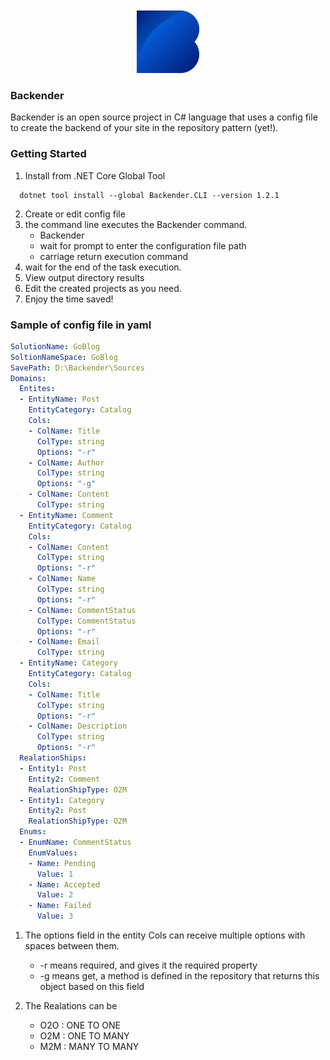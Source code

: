 
<p align="center" style="margin-top: 10px;">
  <img width="100"src="./docs/Logo.png"/>
</p>

### Backender
Backender is an open source project in C# language that uses a config file to create the backend of your site in the repository pattern (yet!).

### Getting Started

1. Install from .NET Core Global Tool  

  ``` shell
    dotnet tool install --global Backender.CLI --version 1.2.1
  ```

2. Create or edit config file
3. the command line executes the Backender command.
    - Backender
    - wait for prompt to enter the configuration file path
    - carriage return execution command
4. wait for the end of the task execution.
5. View output directory results
6. Edit the created projects as you need.
7. Enjoy the time saved!

### Sample of config file in yaml
``` yaml
SolutionName: GoBlog
SoltionNameSpace: GoBlog
SavePath: D:\Backender\Sources
Domains:
  Entites:
  - EntityName: Post
    EntityCategory: Catalog
    Cols:
    - ColName: Title
      ColType: string
      Options: "-r"
    - ColName: Author
      ColType: string
      Options: "-g"
    - ColName: Content
      ColType: string
  - EntityName: Comment
    EntityCategory: Catalog
    Cols:
    - ColName: Content
      ColType: string
      Options: "-r"
    - ColName: Name
      ColType: string
      Options: "-r"
    - ColName: CommentStatus
      ColType: CommentStatus
      Options: "-r"
    - ColName: Email
      ColType: string
  - EntityName: Category
    EntityCategory: Catalog
    Cols:
    - ColName: Title
      ColType: string
      Options: "-r"
    - ColName: Description
      ColType: string
      Options: "-r"
  RealationShips:
  - Entity1: Post
    Entity2: Comment
    RealationShipType: O2M
  - Entity1: Category
    Entity2: Post
    RealationShipType: O2M
  Enums:
  - EnumName: CommentStatus
    EnumValues:
    - Name: Pending
      Value: 1
    - Name: Accepted
      Value: 2
    - Name: Failed
      Value: 3
```
1. The options field in the entity Cols can receive multiple options with spaces between them.
    - -r means required, and gives it the required property
    - -g means get, a method is defined in the repository that returns this object based on this field
   
2. The Realations can be
    - O2O : ONE TO ONE
    - O2M : ONE TO MANY
    - M2M : MANY TO MANY
    
    
